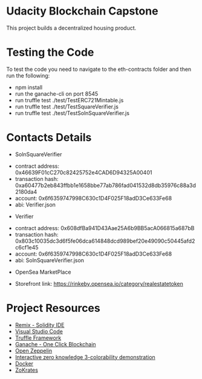 # Udacity Blockchain Capstone

This project builds a decentralized housing product.

# Testing the Code

To test the code you need to navigate to the eth-contracts folder and then run the following:
* npm install
* run the ganache-cli on port 8545
* run truffle test ./test/TestERC721Mintable.js
* run truffle test ./test/TestSquareVerifier.js
* run truffle test ./test/TestSolnSquareVerifier.js 

# Contacts Details

- SolnSquareVerifier
* contract address:    0x46639F01cC270c82425752e4CAD6D94325A00401
* transaction hash:    0xa60477b2eb843ffbb1e1658bbe77ab786fad041532d8db35976c88a3d2180da4
* account:             0x6f6359747998C630c1D4F025F18adD3Ce633Fe68
* abi:                 Verifier.json

- Verifier
* contract address:    0x608dfBa941D43Aae25A6b9BB5acA066815a687bB
* transaction hash:    0x803c10035dc3d6f5fe06dca614848dcd989bef20e49090c50445afd2c6cf1e45
* account:             0x6f6359747998C630c1D4F025F18adD3Ce633Fe68
* abi:                 SolnSquareVerifier.json

- OpenSea MarketPlace 
* Storefront link:     https://rinkeby.opensea.io/category/realestatetoken

# Project Resources

* [Remix - Solidity IDE](https://remix.ethereum.org/)
* [Visual Studio Code](https://code.visualstudio.com/)
* [Truffle Framework](https://truffleframework.com/)
* [Ganache - One Click Blockchain](https://truffleframework.com/ganache)
* [Open Zeppelin ](https://openzeppelin.org/)
* [Interactive zero knowledge 3-colorability demonstration](http://web.mit.edu/~ezyang/Public/graph/svg.html)
* [Docker](https://docs.docker.com/install/)
* [ZoKrates](https://github.com/Zokrates/ZoKrates)
